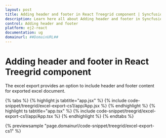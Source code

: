 ```yaml
---
layout: post
title: Adding header and footer in React Treegrid component | Syncfusion
description: Learn here all about Adding header and footer in Syncfusion React Treegrid component of Syncfusion Essential JS 2 and more.
control: Adding header and footer 
platform: ej2-react
documentation: ug
domainurl: ##DomainURL##
---
```


# Adding header and footer in React Treegrid component

The excel export provides an option to include header and footer content for exported excel document.

{% tabs %}
{% highlight js tabtitle="app.jsx" %}
{% include code-snippet/treegrid/excel-export-cs1/app/App.jsx %}
{% endhighlight %}
{% highlight ts tabtitle="app.tsx" %}
{% include code-snippet/treegrid/excel-export-cs1/app/App.tsx %}
{% endhighlight %}
{% endtabs %}

 {% previewsample "page.domainurl/code-snippet/treegrid/excel-export-cs1" %}
